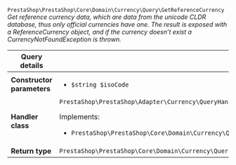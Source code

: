 `PrestaShop\PrestaShop\Core\Domain\Currency\Query\GetReferenceCurrency`
_Get reference currency data, which are data from the unicode CLDR database, thus only official currencies have one. The result is exposed with a ReferenceCurrency object, and if the currency doesn&#8217;t exist a CurrencyNotFoundException is thrown._

| Query details              |    |
| -------------------------- | -- |
| **Constructor parameters** | <ul> <li>`$string $isoCode`</li> </ul> |
| **Handler class**          | `PrestaShop\PrestaShop\Adapter\Currency\QueryHandler\GetReferenceCurrencyHandler`  <p> Implements: </p> <ul>  <li>`PrestaShop\PrestaShop\Core\Domain\Currency\QueryHandler\GetReferenceCurrencyHandlerInterface`</li>  |
| **Return type** |  `PrestaShop\PrestaShop\Core\Domain\Currency\QueryResult\ReferenceCurrency`  |
